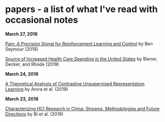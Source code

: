 # papers - a list of what I've read with occasional notes

**March 27, 2018**

[Pain: A Precision Signal for Reinforcement Learning and Control](https://www.sciencedirect.com/science/article/pii/S0896627319300820) by Ben Seymour (2019)

[Source of Increased Health Care Spending in the United States](https://jamanetwork.com/journals/jama/fullarticle/2728907) by Biener, Decker, and Rhode (2019)

**March 24, 2018**

[A Theoretical Analysis of Contrastive Unsupervised Representation Learning](https://arxiv.org/pdf/1902.09229.pdf) by Arora et al. (2019)

**March 23, 2018**

[Characterizing HCI Research in China: Streams, Methodologies and Future Directions](https://arxiv.org/abs/1903.08915) by Bi et al. (2019)
